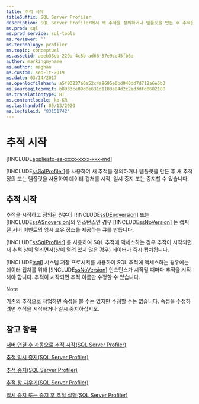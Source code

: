 ```yaml
---
title: 추적 시작
titleSuffix: SQL Server Profiler
description: SQL Server Profiler에서 새 추적을 정의하거나 템플릿을 만든 후 추적을 시작하고 해당 데이터를 찾는 방법에 대해 알아봅니다.
ms.prod: sql
ms.prod_service: sql-tools
ms.reviewer: ''
ms.technology: profiler
ms.topic: conceptual
ms.assetid: aeeb38eb-229a-4c8b-ad66-57e9ce45fb6a
author: markingmyname
ms.author: maghan
ms.custom: seo-lt-2019
ms.date: 03/14/2017
ms.openlocfilehash: a5f93237a6a52c4a9695e0bd940dd7d712a6e5b3
ms.sourcegitcommit: b8933ce09d0e631d1183a84d2c2ad3dfd0602180
ms.translationtype: HT
ms.contentlocale: ko-KR
ms.lasthandoff: 05/13/2020
ms.locfileid: "83151742"
---
```

# <a name="start-a-trace"></a>추적 시작

[!INCLUDE[appliesto-ss-xxxx-xxxx-xxx-md](../../includes/appliesto-ss-xxxx-xxxx-xxx-md.md)]

[!INCLUDE[ssSqlProfiler](../../includes/sssqlprofiler-md.md)]를 사용하여 새 추적을 정의하거나 템플릿을 만든 후 새 추적 정의 또는 템플릿을 사용하여 데이터 캡처를 시작, 일시 중지 또는 중지할 수 있습니다.  
  
## <a name="starting-a-trace"></a>추적 시작

추적을 시작하고 정의된 원본이 [!INCLUDE[ssDEnoversion](../../includes/ssdenoversion-md.md)] 또는 [!INCLUDE[ssASnoversion](../../includes/ssasnoversion-md.md)]의 인스턴스인 경우 [!INCLUDE[ssNoVersion](../../includes/ssnoversion-md.md)] 는 캡처된 서버 이벤트의 임시 보유 장소를 제공하는 큐를 만듭니다.  
  
[!INCLUDE[ssSqlProfiler](../../includes/sssqlprofiler-md.md)] 를 사용하여 SQL 추적에 액세스하는 경우 추적이 시작되면 새 추적 창이 열리면서(창이 열려 있지 않은 경우) 데이터가 즉시 캡처됩니다.  
  
[!INCLUDE[tsql](../../includes/tsql-md.md)] 시스템 저장 프로시저를 사용하여 SQL 추적에 액세스하는 경우에는 데이터 캡처를 위해 [!INCLUDE[ssNoVersion](../../includes/ssnoversion-md.md)] 인스턴스가 시작될 때마다 추적을 시작해야 합니다. 추적이 시작되면 추적 이름만 수정할 수 있습니다.  
  
> [!NOTE]  
>  기존의 추적으로 작업하면 속성을 볼 수는 있지만 수정할 수는 없습니다. 속성을 수정하려면 추적을 시작하거나 일시 중지하십시오.  
  
## <a name="see-also"></a>참고 항목

[서버 연결 후 자동으로 추적 시작&#40;SQL Server Profiler&#41;](../../tools/sql-server-profiler/start-a-trace-automatically-after-connecting-to-a-server-sql-server-profiler.md)   

[추적 일시 중지&#40;SQL Server Profiler&#41;](../../tools/sql-server-profiler/pause-a-trace-sql-server-profiler.md)   

[추적 중지&#40;SQL Server Profiler&#41;](../../tools/sql-server-profiler/stop-a-trace-sql-server-profiler.md)   

[추적 창 지우기&#40;SQL Server Profiler&#41;](../../tools/sql-server-profiler/clear-a-trace-window-sql-server-profiler.md)   

[일시 중지 또는 중지 후 추적 실행&#40;SQL Server Profiler&#41;](../../tools/sql-server-profiler/run-a-trace-after-it-has-been-paused-or-stopped-sql-server-profiler.md)
